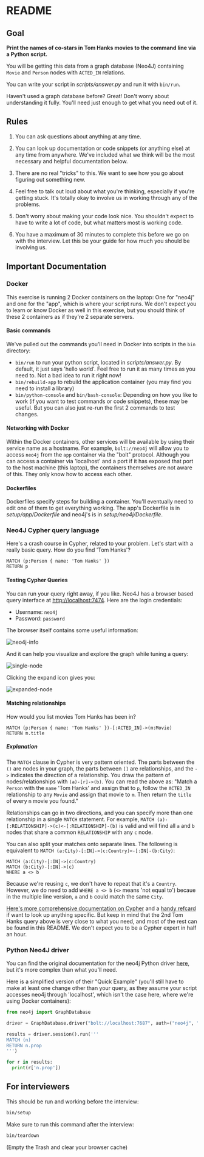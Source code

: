 # README

## Goal

**Print the names of co-stars in Tom Hanks movies to the command line via a Python script.**

You will be getting this data from a graph database (Neo4J) containing `Movie` and `Person` nodes with `ACTED_IN` relations.

You can write your script in *scripts/answer.py* and run it with `bin/run`.

Haven't used a graph database before? Great! Don't worry about understanding it fully. You'll need just enough to get what you need out of it.

## Rules

1. You can ask questions about anything at any time.

2. You can look up documentation or code snippets (or anything else) at any time from anywhere. We've included what we think will be the most necessary and helpful documentation below.

3. There are no real "tricks" to this. We want to see how you go about figuring out something new.

4. Feel free to talk out loud about what you're thinking, especially if you're getting stuck. It's totally okay to involve us in working through any of the problems.

5. Don't worry about making your code look nice. You shouldn't expect to have to write a lot of code, but what matters most is working code.

6. You have a maximum of 30 minutes to complete this before we go on with the interview. Let this be your guide for how much you should be involving us.

## Important Documentation

### Docker

This exercise is running 2 Docker containers on the laptop: One for "neo4j" and one for the "app", which is where your script runs. We don't expect you to learn or know Docker as well in this exercise, but you should think of these 2 containers as if they're 2 separate servers.

#### Basic commands

We've pulled out the commands you'll need in Docker into scripts in the `bin` directory:

- `bin/run` to run your python script, located in *scripts/answer.py*. By default, it just says 'hello world'. Feel free to run it as many times as you need to. Not a bad idea to run it right now!
- `bin/rebuild-app` to rebuild the application container (you may find you need to install a library)
- `bin/python-console` and `bin/bash-console`: Depending on how you like to work (if you want to test commands or code snippets), these may be useful. But you can also just re-run the first 2 commands to test changes.

#### Networking with Docker

Within the Docker containers, other services will be available by using their service name as a hostname. For example, `bolt://neo4j` will allow you to access `neo4j` from the `app` container via the "bolt" protocol. Although you can access a container via 'localhost' and a port if it has exposed that port to the host machine (this laptop), the containers themselves are not aware of this. They only know how to access each other.

#### Dockerfiles

Dockerfiles specify steps for building a container. You'll eventually need to edit one of them to get everything working. The app's Dockerfile is in *setup/app/Dockerfile* and neo4j's is in *setup/neo4j/Dockerfile*.

### Neo4J Cypher query language

Here's a crash course in Cypher, related to your problem. Let's start with a really basic query. How do you find 'Tom Hanks'?

```cypher
MATCH (p:Person { name: 'Tom Hanks' })
RETURN p
```

#### Testing Cypher Queries

You can run your query right away, if you like. Neo4J has a browser based query interface at [http://localhost:7474](http://localhost:7474). Here are the login credentials:

- Username: `neo4j`
- Password: `password`

The browser itself contains some useful information:

![neo4j-info](images/neo4j-info.png)

And it can help you visualize and explore the graph while tuning a query:

![single-node](images/single-node.png)

Clicking the expand icon gives you:

![expanded-node](images/expanded-node.png)

#### Matching relationships

How would you list movies Tom Hanks has been in?

```cypher
MATCH (p:Person { name: 'Tom Hanks' })-[:ACTED_IN]->(m:Movie)
RETURN m.title
```

##### Explanation

The `MATCH` clause in Cypher is very pattern oriented. The parts between the `()` are nodes in your graph, the parts between `[]` are relationships, and the `->` indicates the direction of a relationship. You draw the pattern of nodes/relationships with `(a)-[r]->(b)`. You can read the above as: "Match a `Person` with the `name` 'Tom Hanks' and assign that to `p`, follow the `ACTED_IN` relationship to any `Movie` and assign that movie to `m`. Then return the `title` of every `m` movie you found."

Relationships can go in two directions, and you can specify more than one relationship in a single `MATCH` statement. For example, `MATCH (a)-[:RELATIONSHIP]->(c)<-[:RELATIONSHIP]-(b)` is valid and will find all `a` and `b` nodes that share a common `RELATIONSHIP` with any `c` node.

You can also split your matches onto separate lines. The following is equivalent to `MATCH (a:City)-[:IN]->(c:Country)<-[:IN]-(b:City)`:

```cypher
MATCH (a:City)-[:IN]->(c:Country)
MATCH (b:City)-[:IN]->(c)
WHERE a <> b
```

Because we're reusing `c`, we don't have to repeat that it's a `Country`. However, we do need to add `WHERE a <> b` (`<>` means 'not equal to') becaue in the multiple line version, `a` and `b` could match the same `City`.

[Here's more comprehensive documentation on Cypher](https://neo4j.com/docs/developer-manual/3.4/cypher/) and a [handy refcard](https://neo4j.com/docs/cypher-refcard/3.4/) if want to look up anything specific. But keep in mind that the 2nd Tom Hanks query above is very close to what you need, and most of the rest can be found in this README. We don't expect you to be a Cypher expert in half an hour.

### Python Neo4J driver

You can find the original documentation for the neo4j Python driver [here](https://github.com/neo4j/neo4j-python-driver), but it's more complex than what you'll need.

Here is a simplified version of their "Quick Example" (you'll still have to make at least one change other than your query, as they assume your script accesses neo4j through 'localhost', which isn't the case here, where we're using Docker containers):

```python
from neo4j import GraphDatabase

driver = GraphDatabase.driver("bolt://localhost:7687", auth=("neo4j", "password"))

results = driver.session().run('''
MATCH (n)
RETURN n.prop
''')

for r in results:
  print(r['n.prop'])
```

## For interviewers

This should be run and working before the interview:

```bash
bin/setup
```

Make sure to run this command after the interview:

```bash
bin/teardown
```

(Empty the Trash and clear your browser cache)
